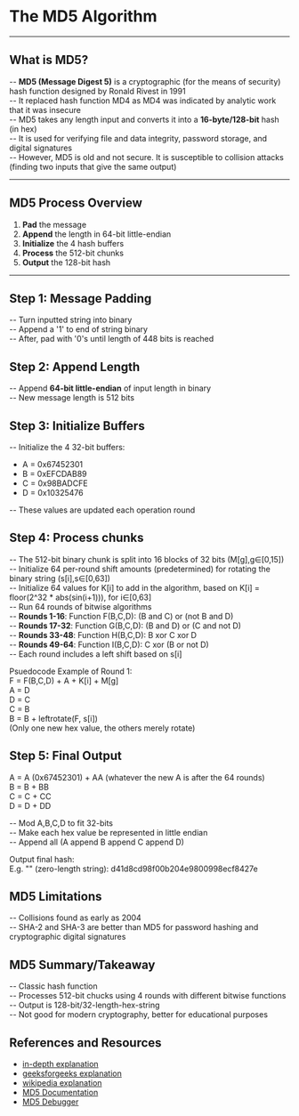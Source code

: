 # The MD5 Algorithm

---

## What is MD5?

-- **MD5 (Message Digest 5)** is a cryptographic (for the means of security) hash function designed by Ronald Rivest in 1991  
-- It replaced hash function MD4 as MD4 was indicated by analytic work that it was insecure  
-- MD5 takes any length input and converts it into a **16-byte/128-bit** hash (in hex)  
-- It is used for verifying file and data integrity, password storage, and digital signatures  
-- However, MD5 is old and not secure. It is susceptible to collision attacks (finding two inputs that give the same output)  

---

## MD5 Process Overview

1. **Pad** the message
2. **Append** the length in 64-bit little-endian
3. **Initialize** the 4 hash buffers
4. **Process** the 512-bit chunks
5. **Output** the 128-bit hash

---

## Step 1: Message Padding

-- Turn inputted string into binary  
-- Append a '1' to end of string binary  
-- After, pad with '0's until length of 448 bits is reached  

## Step 2: Append Length

-- Append **64-bit little-endian** of input length in binary  
-- New message length is 512 bits

## Step 3: Initialize Buffers

-- Initialize the 4 32-bit buffers: 
 - A = 0x67452301
 - B = 0xEFCDAB89
 - C = 0x98BADCFE
 - D = 0x10325476

-- These values are updated each operation round

## Step 4: Process chunks

-- The 512-bit binary chunk is split into 16 blocks of 32 bits (M[g],g∈[0,15])  
-- Initialize 64 per-round shift amounts (predetermined) for rotating the binary string (s[i],s∈[0,63])  
-- Initialize 64 values for K[i] to add in the algorithm, based on K[i] = floor(2^32 * abs(sin(i+1))), for i∈[0,63]  
-- Run 64 rounds of bitwise algorithms  
-- **Rounds 1-16**: Function F(B,C,D): (B and C) or (not B and D)  
-- **Rounds 17-32**: Function G(B,C,D): (B and D) or (C and not D)  
-- **Rounds 33-48**: Function H(B,C,D): B xor C xor D  
-- **Rounds 49-64**: Function I(B,C,D): C xor (B or not D)  
-- Each round includes a left shift based on s[i]  

Psuedocode Example of Round 1:  
F = F(B,C,D) + A + K[i] + M[g]  
A = D  
D = C  
C = B  
B = B + leftrotate(F, s[i])  
(Only one new hex value, the others merely rotate)  

## Step 5: Final Output

A = A (0x67452301) + AA (whatever the new A is after the 64 rounds)  
B = B + BB  
C = C + CC  
D = D + DD  

-- Mod A,B,C,D to fit 32-bits  
-- Make each hex value be represented in little endian  
-- Append all (A append B append C append D)  

Output final hash:  
E.g. "" (zero-length string): d41d8cd98f00b204e9800998ecf8427e  

## MD5 Limitations

-- Collisions found as early as 2004  
-- SHA-2 and SHA-3 are better than MD5 for password hashing and cryptographic digital signatures  

## MD5 Summary/Takeaway

-- Classic hash function  
-- Processes 512-bit chucks using 4 rounds with different bitwise functions  
-- Output is 128-bit/32-length-hex-string  
-- Not good for modern cryptography, better for educational purposes  

## References and Resources

 - [in-depth explanation](https://www.comparitech.com/blog/information-security/md5-algorithm-with-examples/)
 - [geeksforgeeks explanation](https://www.geeksforgeeks.org/what-is-the-md5-algorithm/)
 - [wikipedia explanation](https://en.wikipedia.org/wiki/MD5#Algorithm)
 - [MD5 Documentation](https://www.ietf.org/rfc/rfc1321.txt)
 - [MD5 Debugger](https://twy.name/Tools/Hash/md5.html)
